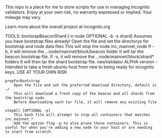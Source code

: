 This repo is a place for me to store scripts for use in managing incognito validators. Enjoy at your own risk, no warranty expressed or implied. Your mileage may very.

Learn more about the overall project at incognito.org

TOOLS:
    bootsrapBeaconShard [-n node OPTIONAL -b -s shard]
        Assumes you have bootstrap files already!
        Open the file and set the directorys for bootstrap and node data files
        This will stop the node inc_mainnet_node
        If -b, it will remove the ...node/mainnet/block/beacon folder
            It will tar the beacon bootstrap file.
        If -s, it will remove the ...node/mainnet/block/shard* folders
            It will then tar the shard bootstrap file.
    newValidator
        ALPHA version - intended to take a fresh ubuntu host from new to being ready for incognito keys.
        USE AT YOUR OWN RISK

    prepForBootstrap
        Open the file and set the preferred download directory, default is ~/
        This will download a fresh copy of the beacon and all shards from the bootstrap node
        Before downloading each tar file, it will remove any existing file

    stopAll [OPTIONAL -p]
        This bash file will attempt to stop all containers that matches inc_mainnet_*
        Add the option flag -p to also prune those containers. This is useful for when you're adding a new node to your host or are needing to start from scratch.